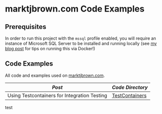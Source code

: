 # marktjbrown.com Code Examples

## Prerequisites
In order to run this project with the `mssql` profile enabled, you will require an instance of Microsoft SQL Server to be installed and running locally (see [my blog post](https://marktjbrown.com/howto/running-microsoft-sql-server-on-a-mac/) for tips on running this via Docker!)


## Code Examples
All code and examples used on [marktjbrown.com](https://marktjbrown.com).

|*Post*|*Code Directory*|
|-------------|--------------|
|Using Testcontainers for Integration Testing|[TestContainers](src/test/groovy/com/mtjb/examples/TestContainers)|


test
